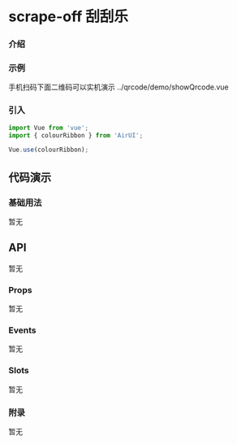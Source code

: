 # scrape-off  刮刮乐

### 介绍


### 示例
手机扫码下面二维码可以实机演示
<demo-code compact transform inline>../qrcode/demo/showQrcode.vue</demo-code>

### 引入

```js
import Vue from 'vue';
import { colourRibbon } from 'AirUI';

Vue.use(colourRibbon);
```

## 代码演示

### 基础用法

暂无

## API
暂无
### Props

暂无

### Events

暂无

### Slots

暂无

### 附录

暂无
